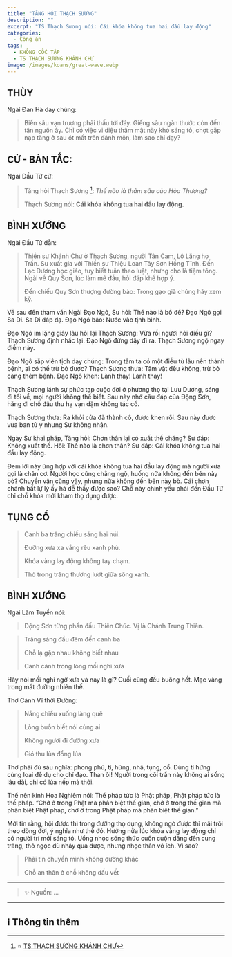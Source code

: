 ```yaml
---
title: "TĂNG HỎI THẠCH SƯƠNG"
description: ""
excerpt: "TS Thạch Sương nói: Cái khóa không tua hai đầu lay động"
categories:
  - Công án
tags:
  - KHÔNG CỐC TẬP
  - TS THẠCH SƯƠNG KHÁNH CHƯ
image: /images/koans/great-wave.webp
---
```


## THÙY

Ngài Đan Hà dạy chúng:

> Biển sâu vạn trượng phải thấu tới đáy. Giếng sâu ngàn thước còn đến tận nguồn ấy.
> Chỉ có việc vi diệu thâm mật này khó sáng tỏ, chợt gặp nạp tăng ở sau ót mất trên đảnh môn, làm sao chỉ dạy?

## CỬ - BẢN TẮC:

Ngài Đầu Tử cử:

> Tăng hỏi Thạch Sương [^1]: _Thế nào là thâm sâu của Hòa Thượng?_
>
> Thạch Sương nói: **Cái khóa không tua hai đầu lay động.**

## BÌNH XƯỚNG

Ngài Đầu Tử dẫn:

> Thiền sư Khánh Chư ở Thạch Sương, người Tân Cam, Lô Lăng họ Trần. Sư xuất gia với Thiền sư Thiệu Loan Tây Sơn Hồng Tĩnh.
> Đến Lạc Dương học giáo, tuy biết tuân theo luật, nhưng cho là tiệm tông. Ngài về Quy Sơn, lúc làm mê đầu, hỏi đáp khế hợp ý.
>
> Đến chiếu Quy Sơn thượng đường bảo: Trong gạo giã chúng hãy xem kỹ.

Về sau đến tham vấn Ngài Đạo Ngô, Sư hỏi: Thế nào là bồ đề?
Đạo Ngô gọi Sa Di. Sa Di đáp dạ. Đạo Ngô bảo: Nước vào tịnh bình.

Đạo Ngô im lặng giây lâu hỏi lại Thạch Sương: Vừa rồi ngươi hỏi điều gì?
Thạch Sương định nhắc lại. Đạo Ngô đứng dậy đi ra.
Thạch Sương ngộ ngay điềm này.

Đạo Ngô sắp viên tịch dạy chúng: Trong tâm ta có một điều từ lâu nên thành bệnh, ai có thể trừ bỏ được?
Thạch Sương thưa: Tâm vật đều không, trừ bỏ càng thêm bệnh.
Đạo Ngô khen: Lành thay! Lành thay!

Thạch Sương lánh sự phức tạp cuộc đời ở phương thọ tại Lưu Dương, sáng đi tối về, mọi người không thể biết.
Sau này nhớ câu đáp của Động Sơn, hằng đi chỗ đâu thu hạ vạn dặm không tác cố.

Thạch Sương thưa: Ra khỏi cửa đã thành cô, được khen rồi. Sau này được vua ban tử y nhưng Sư không nhận.

Ngày Sư khai pháp, Tăng hỏi: Chơn thân lại có xuất thế chăng?
Sư đáp: Không xuất thế.
Hỏi: Thế nào là chơn thân?
Sư đáp: Cái khóa không tua hai đầu lay động.

Đem lời này ứng hợp với cái khóa không tua hai đầu lay động mà người xưa gọi là chân cơ.
Người học cũng chẳng ngộ, huống nữa không đến bên này bờ? Chuyển vận cũng vậy, nhưng nữa không đến bên này bờ.
Cái chơn chánh bất lự lý ấy há dễ thấy được sao? Chỗ này chính yếu phải đến Đầu Tử chỉ chỗ khóa mới kham thọ dụng được.

## TỤNG CỔ

> Canh ba trăng chiếu sáng hai núi.
>
> Đường xưa xa vắng rêu xanh phủ.
>
> Khóa vàng lay động không tay chạm.
>
> Thỏ trong trăng thường lướt giữa sông xanh.

## BÌNH XƯỚNG

Ngài Lâm Tuyền nói:

> Động Sơn từng phấn đấu Thiên Chúc. Vị là Chánh Trung Thiên.

> Trăng sáng đầu đêm đến canh ba
>
> Chỗ lạ gặp nhau không biết nhau
>
> Canh cánh trong lòng mối nghi xưa

Hãy nói mối nghi ngờ xưa và nay là gì? Cuối cùng đều buông hết. Mạc vàng trong mắt đường nhiên thế.

Thơ Cảnh Vĩ thời Đường:

> Nắng chiều xuống làng quê
>
> Lòng buồn biết nói cùng ai
>
> Không người đi đường xưa
>
> Gió thu lùa đồng lúa

Thơ phải đủ sáu nghĩa: phong phú, tỉ, hứng, nhã, tụng, cổ. Dùng tỉ hứng cùng loại để dụ cho chí đạo. Than ôi! Người trong cõi trần này không ai sống lâu dài, chỉ có lúa nếp mà thôi.

Thế nên kinh Hoa Nghiêm nói: Thế pháp tức là Phật pháp, Phật pháp tức là thế pháp. “Chớ ở trong Phật mà phân biệt thế gian, chớ ở trong thế gian mà phân biệt Phật pháp, chớ ở trong Phật pháp mà phân biệt thế gian.”

Mới tin rằng, hội được thì trong đường thọ dụng, không ngờ được thì mãi trôi theo dòng đời, ý nghĩa như thế đó. Hướng nữa lúc khóa vàng lay động chỉ có người trí mới sáng tỏ. Uổng nhọc sóng thức cuồn cuộn dâng đến cung trăng, thỏ ngọc dù nhảy qua được, nhưng nhọc thân vô ích. Vì sao?

> Phải tin chuyển mình không đường khác
>
> Chỗ an thân ở chỗ không dấu vết

<hr class="blog-rule" />

> ✨ Nguồn: ...

<hr class="blog-rule" />

## ℹ️ Thông tin thêm

[^1]: ⭐️ <a href="https://hoavouu.com/a17583/03-thien-su-khanh-chu-o-thach-suong" target="_blank">TS THẠCH SƯƠNG KHÁNH CHƯ</a>
